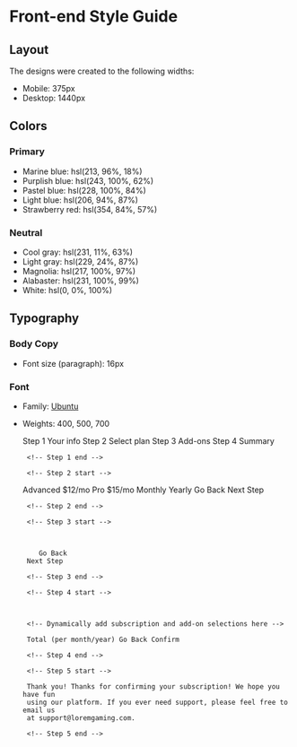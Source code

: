 # Front-end Style Guide

## Layout

The designs were created to the following widths:

- Mobile: 375px
- Desktop: 1440px

## Colors

### Primary

- Marine blue: hsl(213, 96%, 18%)
- Purplish blue: hsl(243, 100%, 62%)
- Pastel blue: hsl(228, 100%, 84%)
- Light blue: hsl(206, 94%, 87%)
- Strawberry red: hsl(354, 84%, 57%)

### Neutral

- Cool gray: hsl(231, 11%, 63%)
- Light gray: hsl(229, 24%, 87%)
- Magnolia: hsl(217, 100%, 97%)
- Alabaster: hsl(231, 100%, 99%)
- White: hsl(0, 0%, 100%)

## Typography

### Body Copy

- Font size (paragraph): 16px

### Font

- Family: [Ubuntu](https://fonts.google.com/specimen/Ubuntu)
- Weights: 400, 500, 700

     <!-- Sidebar end -->

  Step 1 Your info Step 2 Select plan Step 3 Add-ons Step 4 Summary
  <!-- Step 1 start -->

       <!-- Step 1 end -->

       <!-- Step 2 start -->

  Advanced $12/mo Pro $15/mo Monthly Yearly Go Back Next Step

       <!-- Step 2 end -->

       <!-- Step 3 start -->



          Go Back
       Next Step

       <!-- Step 3 end -->

       <!-- Step 4 start -->



       <!-- Dynamically add subscription and add-on selections here -->

       Total (per month/year) Go Back Confirm

       <!-- Step 4 end -->

       <!-- Step 5 start -->

       Thank you! Thanks for confirming your subscription! We hope you have fun
       using our platform. If you ever need support, please feel free to email us
       at support@loremgaming.com.

       <!-- Step 5 end -->
